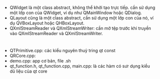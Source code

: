 - QWidget là một class abstract, không thể khởi tạo trực tiếp. cần sử dụng một lớp con của QWidget, ví dụ như QMainWindow hoặc QDialog.
- QLayout cũng là một class abstract, cần sử dụng một lớp con của nó, ví dụ QVBoxLayout hoặc QHBoxLayout.
- QXmlStreamReader và QXmlStreamWriter: cần mở tệp trước khi truyền vào QXmlStreamReader và QXmlStreamWriter.

#
- QTPrimitive.cpp: các kiểu nguyên thuỷ tring qt const
- QRCore.cpp:
- demo.cpp: app cơ bản, file .sh
- qt_function.h, qt_function.cpp, main.cpp: là các hàm có sưr dụng kiểu dũ liệu của qt core